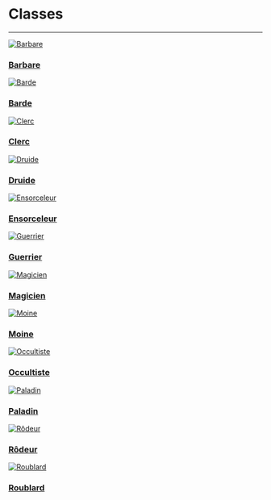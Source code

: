 # Classes <!-- {docsify-ignore} -->

---

<div class="gallery">
  <div class="gallery-item">
    <a href="/#/classes/barbare.md">
      <img src="_media\classes\pres-barbare.png" alt="Barbare" data-no-zoom>
      <h3>Barbare</h3>
    </a>
  </div>
  <div class="gallery-item">
    <a href="/#/classes/barde.md">
      <img src="_media\classes\pres-barde.png" alt="Barde" data-no-zoom>
      <h3>Barde</h3>
    </a>
  </div>
  <div class="gallery-item">
    <a href="/#/classes/clerc.md">
      <img src="_media\classes\pres-clerc.png" alt="Clerc" data-no-zoom>
      <h3>Clerc</h3>
    </a>
  </div>
  <div class="gallery-item">
    <a href="/#/classes/druide.md">
      <img src="_media\classes\pres-druide.png" alt="Druide" data-no-zoom>
      <h3>Druide</h3>
    </a>
  </div>
  <div class="gallery-item">
    <a href="/#/classes/ensorceleur.md">
      <img src="_media\classes\pres-ensorceleur.png" alt="Ensorceleur" data-no-zoom>
      <h3>Ensorceleur</h3>
    </a>
  </div>
  <div class="gallery-item">
    <a href="/#/classes/guerrier.md">
      <img src="_media\classes\pres-guerrier.png" alt="Guerrier" data-no-zoom>
      <h3>Guerrier</h3>
    </a>
  </div>
  <div class="gallery-item">
    <a href="/#/classes/magicien.md">
      <img src="_media\classes\pres-magicien.png" alt="Magicien" data-no-zoom>
      <h3>Magicien</h3>
    </a>
  </div>
  <div class="gallery-item">
    <a href="/#/classes/moine.md">
      <img src="_media\classes\pres-moine.png" alt="Moine" data-no-zoom>
      <h3>Moine</h3>
    </a>
  </div>
  <div class="gallery-item">
    <a href="/#/classes/occultiste.md">
      <img src="_media\classes\pres-occultiste.png" alt="Occultiste" data-no-zoom>
      <h3>Occultiste</h3>
    </a>
  </div>
  <div class="gallery-item">
    <a href="/#/classes/paladin.md">
      <img src="_media\classes\pres-paladin.png" alt="Paladin" data-no-zoom>
      <h3>Paladin</h3>
    </a>
  </div>
  <div class="gallery-item">
    <a href="/#/classes/rodeur.md">
      <img src="_media\classes\pres-rodeur.png" alt="Rôdeur" data-no-zoom>
      <h3>Rôdeur</h3>
    </a>
  </div>
  <div class="gallery-item">
    <a href="/#/classes/roublard.md">
      <img src="_media\classes\pres-roublard.png" alt="Roublard" data-no-zoom>
      <h3>Roublard</h3>
    </a>
  </div>
</div>